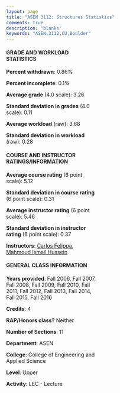 ```yaml
---
layout: page
title: "ASEN 3112: Structures Statistics"
comments: true
description: "blanks"
keywords: "ASEN,3112,CU,Boulder"
---
```

<head>
<script src="https://ajax.googleapis.com/ajax/libs/jquery/2.1.3/jquery.min.js"></script>
<script src="https://dl.dropboxusercontent.com/s/pc42nxpaw1ea4o9/highcharts.js?dl=0"></script>
<!-- <script src="../assets/js/highcharts.js"></script> -->
<style type="text/css">@font-face {
	font-family: "Bebas Neue";
	src: url(https://www.filehosting.org/file/details/544349/BebasNeue Regular.otf) format("opentype");
	}
	h1.Bebas { 
		font-family: "Bebas Neue", Verdana, Tahoma;
	}
</style>
</head>
<body>
	<div id="container" style="float: right; width: 45%; height: 88%; margin-left: 2.5%; margin-right: 2.5%;"></div>
	<script language="JavaScript">
		$(document).ready(function() {
		var chart = {type: 'column'};
		var title = {text: 'Grade Distribution'};
		var xAxis = {categories: ['A','B','C','D','F'],crosshair: true};
		var yAxis = {min: 0,title: {text: 'Percentage'}};
		var tooltip = {headerFormat: '<center><b><span style="font-size:20px">{point.key}</span></b></center>',
		               pointFormat: '<td style="padding:0"><b>{point.y:.1f}%</b></td>',
		               footerFormat: '</table>',shared: true,useHTML: true};
		var plotOptions = {column: {pointPadding: 0.0,borderWidth: 0}};  
		var credits = {enabled: false};var series= [{name: 'Percent',data: [36.2,55.17,7.16,1.08,0.39,]}];
		var json = {};
		json.chart = chart;
		json.title = title;
		json.tooltip = tooltip;
		json.xAxis = xAxis;
		json.yAxis = yAxis;  
		json.series = series;
		json.plotOptions = plotOptions;  
		json.credits = credits;
		$('#container').highcharts(json);
	});
	</script>
</body>
			   
#### GRADE AND WORKLOAD STATISTICS

**Percent withdrawn**: 0.86%

**Percent incomplete**: 0.1%

**Average grade** (4.0 scale): 3.26

**Standard deviation in grades** (4.0 scale): 0.11

**Average workload** (raw): 3.68

**Standard deviation in workload** (raw): 0.28

#### COURSE AND INSTRUCTOR RATINGS/INFORMATION

**Average course rating** (6 point scale): 5.12

**Standard deviation in course rating** (6 point scale): 0.31

**Average instructor rating** (6 point scale): 5.46

**Standard deviation in instructor rating** (6 point scale): 0.37

**Instructors**: <a href='../../instructors/Carlos_Felippa'>Carlos Felippa</a>, <a href='../../instructors/Mahmoud_Ismail_Hussein'>Mahmoud Ismail Hussein</a>

#### GENERAL CLASS INFORMATION

**Years provided**: Fall 2006, Fall 2007, Fall 2008, Fall 2009, Fall 2010, Fall 2011, Fall 2012, Fall 2013, Fall 2014, Fall 2015, Fall 2016

**Credits**: 4

**RAP/Honors class?** Neither

**Number of Sections**: 11

**Department**: ASEN

**College**: College of Engineering and Applied Science

**Level**: Upper

**Activity**: LEC - Lecture
